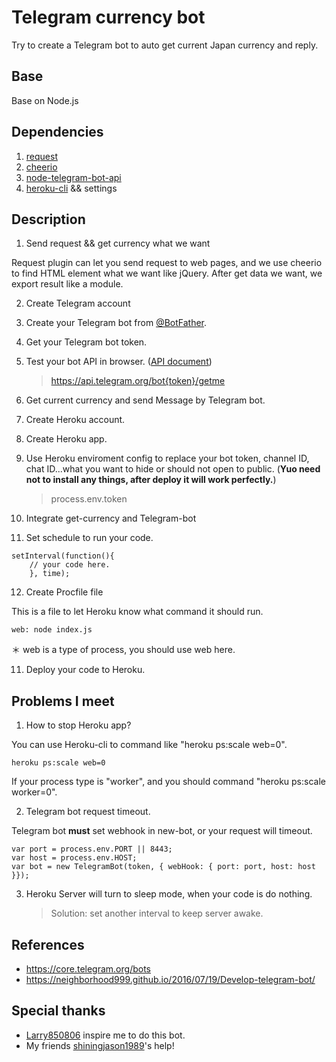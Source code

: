 # Telegram currency bot

Try to create a Telegram bot to auto get current Japan currency and reply.

## Base

Base on Node.js

## Dependencies

1. [request](https://github.com/request/request)
2. [cheerio](https://github.com/cheeriojs/cheerio)
3. [node-telegram-bot-api](https://github.com/yagop/node-telegram-bot-api)
4. [heroku-cli](https://github.com/heroku/cli) && settings

## Description

1. Send request && get currency what we want

Request plugin can let you send request to web pages, and we use cheerio to find HTML element what we want like jQuery. After get data we want, we export result like a module.

2. Create Telegram account
3. Create your Telegram bot from [@BotFather](https://telegram.me/BotFather).
4. Get your Telegram bot token.
5. Test your bot API in browser. ([API document](https://core.telegram.org/bots/api/))

    > https://api.telegram.org/bot{token}/getme

6. Get current currency and send Message by Telegram bot.
7. Create Heroku account.
8. Create Heroku app.
9. Use Heroku enviroment config to replace your bot token, channel ID, chat ID...what you want to hide or should not open to public. (**Yuo need not to install any things, after deploy it will work perfectly.**)

    > process.env.token

10. Integrate get-currency and Telegram-bot
11. Set schedule to run your code.

```
setInterval(function(){ 
    // your code here. 
    }, time);
```

12. Create Procfile file 

This is a file to let Heroku know what command it should run.

```
web: node index.js
```

＊ web is a type of process, you should use web here.

11. Deploy your code to Heroku.

## Problems I meet

1. How to stop Heroku app?

You can use Heroku-cli to command like "heroku ps:scale web=0".

```
heroku ps:scale web=0
```

If your process type is "worker", and you should command "heroku ps:scale worker=0".

2. Telegram bot request timeout.

Telegram bot **must** set webhook in new-bot, or your request will timeout.

```
var port = process.env.PORT || 8443;
var host = process.env.HOST;
var bot = new TelegramBot(token, { webHook: { port: port, host: host }});
```

3. Heroku Server will turn to sleep mode, when your code is do nothing.

    > Solution: set another interval to keep server awake.


## References

* https://core.telegram.org/bots
* https://neighborhood999.github.io/2016/07/19/Develop-telegram-bot/

## Special thanks

* [Larry850806](https://github.com/Larry850806) inspire me to do this bot.
* My friends [shiningjason1989](https://github.com/shiningjason1989)'s help!
